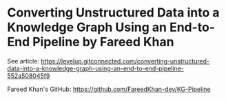 # Converting Unstructured Data into a Knowledge Graph Using an End-to-End Pipeline by Fareed Khan

See article:
https://levelup.gitconnected.com/converting-unstructured-data-into-a-knowledge-graph-using-an-end-to-end-pipeline-552a508045f9

Fareed Khan's GitHub:
https://github.com/FareedKhan-dev/KG-Pipeline


